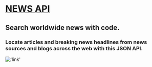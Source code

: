 # <a href="https://newsapi.org/" target="_blank">NEWS API</a>

## Search worldwide news with code.

### Locate articles and breaking news headlines from news sources and blogs across the web with this JSON API.

!['link'](https://news-api-kohl.vercel.app/)
